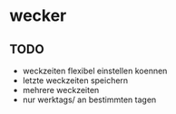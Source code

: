 # wecker

## TODO

- weckzeiten flexibel einstellen koennen
- letzte weckzeiten speichern
- mehrere weckzeiten
- nur werktags/ an bestimmten tagen
